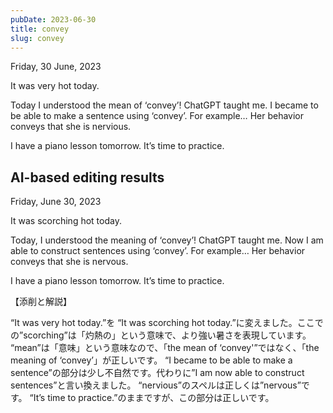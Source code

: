 ```yaml
---
pubDate: 2023-06-30
title: convey
slug: convey
---
```


Friday, 30 June, 2023

It was very hot today.

Today I understood the mean of ‘convey’! ChatGPT taught me. I became to be able to make a sentence using ‘convey’. For example… Her behavior conveys that she is nervious.

I have a piano lesson tomorrow. It’s time to practice.

## AI-based editing results
Friday, June 30, 2023

It was scorching hot today.

Today, I understood the meaning of ‘convey’! ChatGPT taught me. Now I am able to construct sentences using ‘convey’. For example… Her behavior conveys that she is nervous.

I have a piano lesson tomorrow. It’s time to practice.

【添削と解説】

“It was very hot today.”を “It was scorching hot today.”に変えました。ここでの”scorching”は「灼熱の」という意味で、より強い暑さを表現しています。
“mean”は「意味」という意味なので、「the mean of ‘convey'”ではなく、「the meaning of ‘convey’」が正しいです。
“I became to be able to make a sentence”の部分は少し不自然です。代わりに”I am now able to construct sentences”と言い換えました。
“nervious”のスペルは正しくは”nervous”です。
“It’s time to practice.”のままですが、この部分は正しいです。